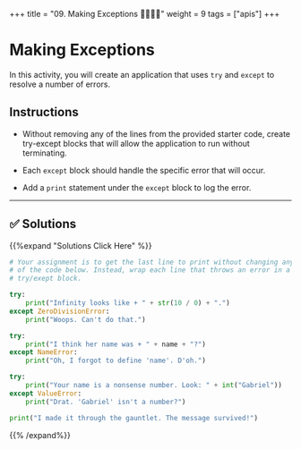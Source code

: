 +++
title = "09. Making Exceptions 👩‍🎓👨‍🎓"
weight = 9
tags = ["apis"] 
+++

# Making Exceptions

In this activity, you will create an application that uses `try` and `except` to resolve a number of errors.

## Instructions

* Without removing any of the lines from the provided starter code, create try-except blocks that will allow the application to run without terminating.

* Each `except` block should handle the specific error that will occur.

* Add a `print` statement under the `except` block to log the error.

---

## ✅ Solutions
{{%expand "Solutions Click Here" %}}
```python
# Your assignment is to get the last line to print without changing any
# of the code below. Instead, wrap each line that throws an error in a
# try/exept block.

try:
    print("Infinity looks like + " + str(10 / 0) + ".")
except ZeroDivisionError:
    print("Woops. Can't do that.")

try:
    print("I think her name was + " + name + "?")
except NameError:
    print("Oh, I forgot to define 'name'. D'oh.")

try:
    print("Your name is a nonsense number. Look: " + int("Gabriel"))
except ValueError:
    print("Drat. 'Gabriel' isn't a number?")

print("I made it through the gauntlet. The message survived!")
```
{{% /expand%}}